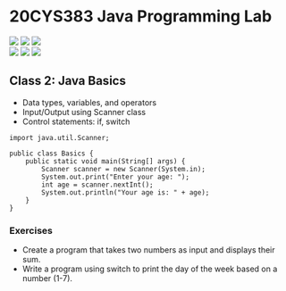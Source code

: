 # 20CYS383 Java Programming Lab
![](https://img.shields.io/badge/Batch-23CYS-lightgreen) ![](https://img.shields.io/badge/UG-blue) ![](https://img.shields.io/badge/Subject-JPL-blue) <br/>
![](https://img.shields.io/badge/Practical-3-orange) ![](https://img.shields.io/badge/Credits-1-orange) ![](https://img.shields.io/badge/Tools-IntelliJ-brown)  <br/>

## Class 2: Java Basics

- Data types, variables, and operators
- Input/Output using Scanner class
- Control statements: if, switch

```
import java.util.Scanner;

public class Basics {
    public static void main(String[] args) {
        Scanner scanner = new Scanner(System.in);
        System.out.print("Enter your age: ");
        int age = scanner.nextInt();
        System.out.println("Your age is: " + age);
    }
}
```

### Exercises
- Create a program that takes two numbers as input and displays their sum.
- Write a program using switch to print the day of the week based on a number (1-7).
